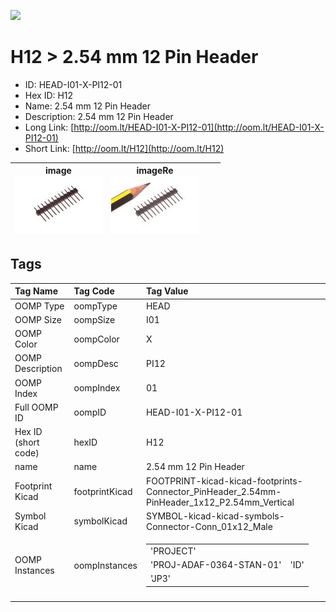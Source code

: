 


  
![][im]
# H12 > 2.54 mm 12 Pin Header

- ID: HEAD-I01-X-PI12-01
- Hex ID: H12
- Name: 2.54 mm 12 Pin Header
- Description: 2.54 mm 12 Pin Header
- Long Link: [http://oom.lt/HEAD-I01-X-PI12-01](http://oom.lt/HEAD-I01-X-PI12-01)
- Short Link: [http://oom.lt/H12](http://oom.lt/H12)
  

|image<br>[![](https://raw.githubusercontent.com/oomlout/oomlout_OOMP_parts_V2/main/HEAD/I01/X/PI12/01/image_140.jpg)](https://github.com/oomlout/oomlout_OOMP_parts_V2/tree/main/HEAD/I01/X/PI12/01/image.jpg)|imageRe<br>[![](https://raw.githubusercontent.com/oomlout/oomlout_OOMP_parts_V2/main/HEAD/I01/X/PI12/01/image_RE_140.jpg)](https://github.com/oomlout/oomlout_OOMP_parts_V2/tree/main/HEAD/I01/X/PI12/01/image_RE.jpg)|||
| :---: | :---: | :---: | :---: |

## Tags
  

|Tag Name|Tag Code|Tag Value|
| :--- | :--- | :--- |
|OOMP Type|oompType|HEAD|
|OOMP Size|oompSize|I01|
|OOMP Color|oompColor|X|
|OOMP Description|oompDesc|PI12|
|OOMP Index|oompIndex|01|
|Full OOMP ID|oompID|HEAD-I01-X-PI12-01|
|Hex ID (short code)|hexID|H12|
|name|name|2.54 mm 12 Pin Header|
|Footprint Kicad|footprintKicad|FOOTPRINT-kicad-kicad-footprints-Connector_PinHeader_2.54mm-PinHeader_1x12_P2.54mm_Vertical|
|Symbol Kicad|symbolKicad|SYMBOL-kicad-kicad-symbols-Connector-Conn_01x12_Male|
|OOMP Instances|oompInstances|<table><tr><td>'PROJECT'</td></tr><tr><td> 'PROJ-ADAF-0364-STAN-01'</td><td> 'ID'</td></tr><tr><td> 'JP3'</td></tr></table>|
||||



[im]: HEAD/I01/X/PI12/01/image_450.jpg
